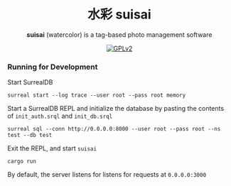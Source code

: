 <div align="center">

# 水彩 suisai

**suisai** (watercolor) is a tag-based photo management software

[![GPLv2](https://img.shields.io/badge/license-GPLv2-green)](#)

</div>

### Running for Development
Start SurrealDB

    surreal start --log trace --user root --pass root memory

Start a SurrealDB REPL and initialize the database by pasting the contents of `init_auth.srql` and `init_db.srql`

    surreal sql --conn http://0.0.0.0:8000 --user root --pass root --ns test --db test
    
Exit the REPL, and start `suisai`

    cargo run

By default, the server listens for listens for requests at `0.0.0.0:3000`